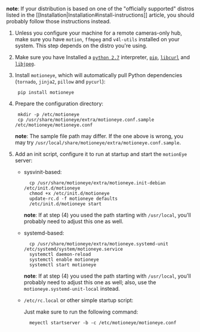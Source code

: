 **note**: If your distribution is based on one of the "officially supported" distros listed in the [[Installation|Installation#install-instructions]] article, you should probably follow those instructions instead.

1. Unless you configure your machine for a remote cameras-only hub, make sure you have `motion`, `ffmpeg` and `v4l-utils` installed on your system. This step depends on the distro you're using.

2. Make sure you have Installed a [`python 2.7`](https://www.python.org/) interpreter, [`pip`](https://pip.pypa.io/en/stable/installing.html), [`libcurl`](http://curl.haxx.se/libcurl/) and [`libjpeg`](http://libjpeg.sourceforge.net/).

3. Install `motioneye`, which will automatically pull Python dependencies (`tornado`, `jinja2`, `pillow` and `pycurl`):

        pip install motioneye

4. Prepare the configuration directory:

        mkdir -p /etc/motioneye
        cp /usr/share/motioneye/extra/motioneye.conf.sample /etc/motioneye/motioneye.conf

    **note**: The sample file path may differ. If the one above is wrong, you may try `/usr/local/share/motioneye/extra/motioneye.conf.sample`.

5. Add an init script, configure it to run at startup and start the `motionEye` server:

    * sysvinit-based:

            cp /usr/share/motioneye/extra/motioneye.init-debian /etc/init.d/motioneye
            chmod +x /etc/init.d/motioneye
            update-rc.d -f motioneye defaults
            /etc/init.d/motioneye start

        **note**: If at step (4) you used the path starting with `/usr/local`, you'll probably need to adjust this one as well.
 
    * systemd-based:

            cp /usr/share/motioneye/extra/motioneye.systemd-unit /etc/systemd/system/motioneye.service
            systemctl daemon-reload
            systemctl enable motioneye
            systemctl start motioneye

        **note**: If at step (4) you used the path starting with `/usr/local`, you'll probably need to adjust this one as well; also, use the `motioneye.systemd-unit-local` instead.

    * `/etc/rc.local` or other simple startup script:

        Just make sure to run the following command:

            meyectl startserver -b -c /etc/motioneye/motioneye.conf